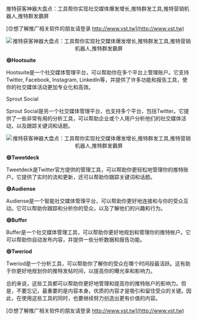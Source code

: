 推特获客神器大盘点：工具帮你实现社交媒体爆发增长,推特群发工具,推特营销机器人,推特群发霸屏

[😍想了解推广相关软件的朋友请登录 http://www.vst.tw](http://www.vst.tw)

 <center><img src="https://vst.tw/MP4/tuiguang/png/7.png" alt="推特获客神器大盘点：工具帮你实现社交媒体爆发增长,推特群发工具,推特营销机器人,推特群发霸屏"></center>

**😄Hootsuite**

Hootsuite是一个社交媒体管理平台，可以帮助你在多个平台上管理账户。它支持Twitter, Facebook, Instagram, LinkedIn等，并提供了许多功能和报告工具，使你的社交媒体活动更加专业化和高效。

Sprout Social

Sprout Social是另一个社交媒体管理平台，也支持多个平台，包括Twitter。它提供了一些非常有用的分析工具，可以帮助企业或个人用户分析他们的社交媒体活动，以及跟踪关键词和话题。

 <center><img src="https://vst.tw/MP4/tuiguang/png/2.png" alt="推特获客神器大盘点：工具帮你实现社交媒体爆发增长,推特群发工具,推特营销机器人,推特群发霸屏"></center>

**😄Tweetdeck**

Tweetdeck是Twitter官方提供的管理工具，可以帮助你更轻松地管理你的推特账户。它提供了实时的流和更新，还可以帮助你跟踪关键词和话题。

**😄Audiense**

Audiense是一个智能社交媒体管理平台，可以帮助你更好地连接和与你的受众互动。它可以帮助你跟踪和分析你的受众，以及了解他们的兴趣和行为。

**😄Buffer**

Buffer是一个社交媒体管理工具，可以帮助你更好地规划和管理你的推特帐户。它可以帮助你自动发布内容，并提供一些分析数据和报告功能。

**😄Tweriod**

Tweriod是一个分析工具，可以帮助你了解你的受众在哪个时间段最活跃。这有助于你更好地规划你的推特发帖时间，以提高你的曝光率和影响力。

总的来说，这些工具都可以帮助你更好地管理和提高你的推特账户的影响力。但是，不要忘记，最重要的是内容本身。优质的内容才是吸引和留住受众的关键。因此，在使用这些工具的同时，也要继续努力创造出更有价值的内容。

[😍想了解推广相关软件的朋友请登录 http://www.vst.tw](http://www.vst.tw)




